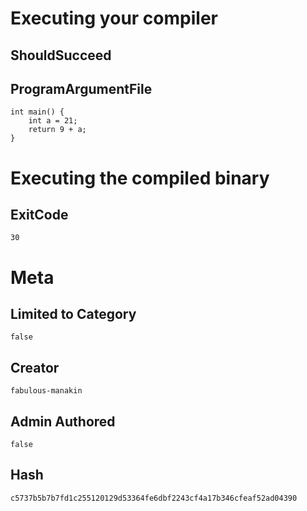 # Executing your compiler

## ShouldSucceed

## ProgramArgumentFile

```
int main() {
    int a = 21;
    return 9 + a;
}
```

# Executing the compiled binary

## ExitCode

```
30
```

# Meta

## Limited to Category

```
false
```

## Creator

```
fabulous-manakin
```

## Admin Authored

```
false
```

## Hash

```
c5737b5b7b7fd1c255120129d53364fe6dbf2243cf4a17b346cfeaf52ad04390
```
